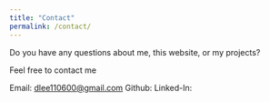 ```yaml
---
title: "Contact"
permalink: /contact/
---
```


Do you have any questions about me, this website, or my projects?

Feel free to contact me 

Email: dlee110600@gmail.com
Github: 
Linked-In: